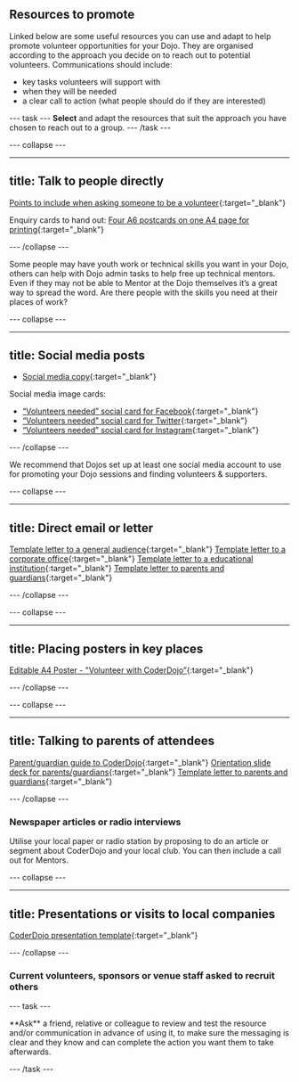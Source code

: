 ## Resources to promote

Linked below are some useful resources you can use and adapt to help promote volunteer opportunities for your Dojo. They are organised according to the approach you decide on to reach out to potential volunteers. Communications should include: 
+ key tasks volunteers will support with
+ when they will be needed
+ a clear call to action (what people should do if they are interested)


--- task ---
**Select** and adapt the resources that suit the approach you have chosen to reach out to a group.
--- /task ---

--- collapse ---

---
title: Talk to people directly
---

[Points to include when asking someone to be a volunteer](https://help.coderdojo.com/cdkb/s/article/Things-to-consider-when-asking-someone-to-volunteer){:target="_blank"}

Enquiry cards to hand out:
[Four A6 postcards on one A4 page for printing](https://drive.google.com/file/d/1yWqghhkQ5C1n27uY_jSCrNb8SZfpSpG2/view){:target="_blank"}



--- /collapse ---

Some people may have youth work or technical  skills you want in your Dojo, others can help with Dojo admin tasks to help free up technical mentors.  Even if they may not be able to Mentor at the Dojo themselves it’s a great way to spread the word. Are there people with the skills you need at their places of work?

--- collapse ---

---
title: Social media posts
---
+ [Social media copy](https://help.coderdojo.com/cdkb/s/article/Social-media-images-and-text-to-recruit-volunteers){:target="_blank"}
  
Social media image cards:
+ [“Volunteers needed” social card for Facebook](https://drive.google.com/drive/folders/1wCwrfbhq-IG_L2wvo0ae-osf0z3I6a59){:target="_blank"}
+ [“Volunteers needed” social card for Twitter](https://drive.google.com/drive/folders/1w0Cxhk9VNJCVX-d25FR_ITBki3TeD1mM?usp=sharing){:target="_blank"}
+ [“Volunteers needed” social card for Instagram](https://drive.google.com/drive/folders/1bstv3sWWJsu-4BSVGGhWpD2AAKOWmm7o){:target="_blank"}



--- /collapse ---

We recommend that Dojos set up at least one social media account to use for promoting your Dojo sessions and finding volunteers & supporters.

--- collapse ---

---
title: Direct email or letter
---

[Template letter to a general audience](https://help.coderdojo.com/cdkb/s/article/Template-letter-for-finding-mentors-volunteers-general){:target="_blank"}
[Template letter to a corporate office](https://help.coderdojo.com/cdkb/s/article/Template-letter-for-finding-mentors-corporate-office){:target="_blank"}
[Template letter to a educational institution](https://help.coderdojo.com/cdkb/s/article/Template-letter-for-finding-mentors-educational-institution){:target="_blank"}
[Template letter to parents and guardians](https://help.coderdojo.com/cdkb/s/article/Template-letter-for-recruiting-parents-and-guardians-as-volunteers){:target="_blank"}

--- /collapse ---


--- collapse ---

---
title: Placing posters in key places
---
[Editable A4 Poster - "Volunteer with CoderDojo”](https://help.coderdojo.com/cdkb/s/article/Poster-and-printable-cards-to-recruit-volunteers){:target="_blank"}

--- /collapse ---

--- collapse ---

---
title: Talking to parents of attendees
---
[Parent/guardian guide to CoderDojo](https://help.coderdojo.com/cdkb/s/article/Parents-guide-to-CoderDojo){:target="_blank"}
[Orientation slide deck for parents/guardians](https://help.coderdojo.com/cdkb/s/article/Orientation-for-parents-and-guardians-slide-deck){:target="_blank"}
[Template letter to parents and guardians](https://help.coderdojo.com/cdkb/s/article/Template-letter-for-recruiting-parents-and-guardians-as-volunteers){:target="_blank"}

--- /collapse ---

### Newspaper articles or radio interviews

Utilise your local paper or radio station by proposing to do an article or segment about CoderDojo and your local club. You can then include a call out for Mentors.


--- collapse ---

---
title: Presentations or visits to local companies
---

[CoderDojo presentation template](https://help.coderdojo.com/cdkb/s/article/CoderDojo-presentation-template){:target="_blank"}

--- /collapse ---

### Current volunteers, sponsors or venue staff asked to recruit others

--- task ---

<div style="display: flex; flex-wrap: wrap">
<div style="flex-basis: 175px; flex-grow: 1">  
**Ask** a friend, relative or colleague to review and test the resource and/or communication in advance of using it, to make sure the messaging is clear and they know and can complete the action you want them to take afterwards.
</div>
</div>

--- /task ---







